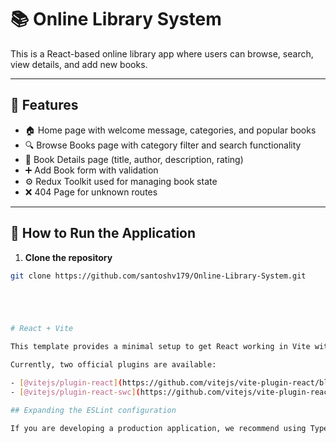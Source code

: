 # 📚 Online Library System

This is a React-based online library app where users can browse, search, view details, and add new books.

---

## 🚀 Features

- 🏠 Home page with welcome message, categories, and popular books
- 🔍 Browse Books page with category filter and search functionality
- 📘 Book Details page (title, author, description, rating)
- ➕ Add Book form with validation
- ⚙️ Redux Toolkit used for managing book state
- ❌ 404 Page for unknown routes

---

## 🧾 How to Run the Application

1. **Clone the repository**
```bash
git clone https://github.com/santoshv179/Online-Library-System.git





# React + Vite

This template provides a minimal setup to get React working in Vite with HMR and some ESLint rules.

Currently, two official plugins are available:

- [@vitejs/plugin-react](https://github.com/vitejs/vite-plugin-react/blob/main/packages/plugin-react) uses [Babel](https://babeljs.io/) for Fast Refresh
- [@vitejs/plugin-react-swc](https://github.com/vitejs/vite-plugin-react/blob/main/packages/plugin-react-swc) uses [SWC](https://swc.rs/) for Fast Refresh

## Expanding the ESLint configuration

If you are developing a production application, we recommend using TypeScript with type-aware lint rules enabled. Check out the [TS template](https://github.com/vitejs/vite/tree/main/packages/create-vite/template-react-ts) for information on how to integrate TypeScript and [`typescript-eslint`](https://typescript-eslint.io) in your project.



